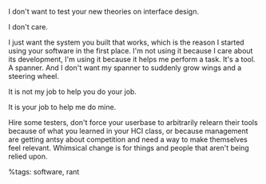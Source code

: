 I don't want to test your new theories on interface design.

I don't care.

I just want the system you built that works, which is the reason I started using your software in the first place.
I'm not using it because I care about its development, I'm using it because it helps me perform a task.
It's a tool. A spanner. And I don't want my spanner to suddenly grow wings and a steering wheel.

It is not my job to help you do your job.

It is your job to help me do mine.

Hire some testers, don't force your userbase to arbitrarily relearn their tools because of what you learned in your HCI class,
or because management are getting antsy about competition and need a way to make themselves feel relevant.
Whimsical change is for things and people that aren't being relied upon.

%tags: software, rant
